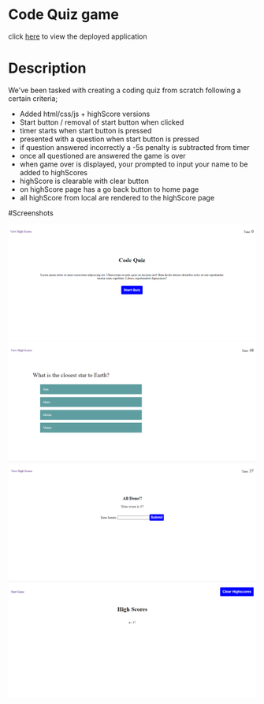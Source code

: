 # Code Quiz game

click [here](https://mrasheed1991.github.io/code_quiz/) to view the deployed application

# Description

We've been tasked with creating a coding quiz from scratch following a certain criteria;

- Added html/css/js + highScore versions
- Start button / removal of start button when clicked
- timer starts when start button is pressed
- presented with a question when start button is pressed
- if question answered incorrectly a -5s penalty is subtracted from timer
- once all questioned are answered the game is over
- when game over is displayed, your prompted to input your name to be added to highScores
- highScore is clearable with clear button
- on highScore page has a go back button to home page
- all highScore from local are rendered to the highScore page

#Screenshots

![Screenshot (1)](./assets/Screenshots/screenshot-1.png)
![Screenshot (2)](./assets/Screenshots/screenshot-2.png)
![Screenshot (3)](./assets/Screenshots/screenshot-3.png)
![Screenshot (4)](./assets/Screenshots/screenshot-4.png)
